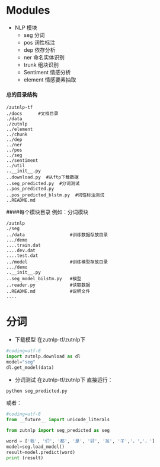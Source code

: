 Modules
========

* NLP 模块
    * seg  分词
    * pos  词性标注
    * dep  依存分析 
    * ner  命名实体识别
    * trunk 组块识别 
    * Sentiment 情感分析 
    * element 情感要素抽取 

#### 总的目录结构
```shell
/zutnlp-tf
./docs      #文档目录
./data
./zutnlp
../element
../chunk
../dep
../ner
../pos
../seg
../sentiment
../util
..__init__.py
..download.py  #从ftp下载数据
..seg_predicted.py  #分词测试
..pos_predicted.py
..pos_predicted_blstm.py  #词性标注测试
..README.md
```
####每个模块目录
例如：分词模块

```shell
/zutnlp
./seg
../data                 #训练数据存放目录
.../demo
....train.dat
....dev.dat
....test.dat
../model                #训练模型存放目录
.../demo
..__init__.py
..seg_model_bilstm.py   #模型
..reader.py             #读取数据
..README.md             #说明文件
....

```

分词
========
* 下载模型
在zutnlp-tf/zutnlp下
```python 
#coding=utf-8
import zutnlp.download as dl
model="seg"
dl.get_model(data)

```
* 分词测试
在zutnlp-tf/zutnlp下
直接运行：

```python
python seg_predicted.py

```
或者：
```python
#coding=utf-8
from __future__ import unicode_literals

from zutnlp import seg_predicted as seg

word = ['我', '们', '都', '是', '好', '孩', '子','，','，']
model=seg.load_model()
result=model.predict(word)
print (result)

```